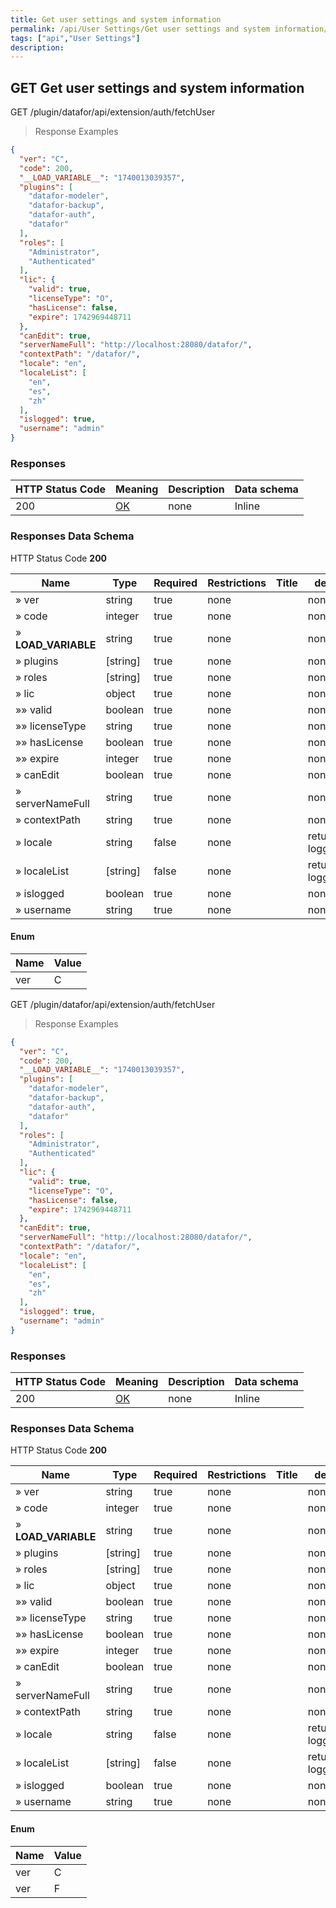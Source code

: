 ```yaml
---
title: Get user settings and system information
permalink: /api/User Settings/Get user settings and system information/
tags: ["api","User Settings"]
description: 
---
```


## GET Get user settings and system information

GET /plugin/datafor/api/extension/auth/fetchUser

> Response Examples

```json
{
  "ver": "C",
  "code": 200,
  "__LOAD_VARIABLE__": "1740013039357",
  "plugins": [
    "datafor-modeler",
    "datafor-backup",
    "datafor-auth",
    "datafor"
  ],
  "roles": [
    "Administrator",
    "Authenticated"
  ],
  "lic": {
    "valid": true,
    "licenseType": "O",
    "hasLicense": false,
    "expire": 1742969448711
  },
  "canEdit": true,
  "serverNameFull": "http://localhost:28080/datafor/",
  "contextPath": "/datafor/",
  "locale": "en",
  "localeList": [
    "en",
    "es",
    "zh"
  ],
  "islogged": true,
  "username": "admin"
}
```

### Responses

|HTTP Status Code |Meaning|Description|Data schema|
|---|---|---|---|
|200|[OK](https://tools.ietf.org/html/rfc7231#section-6.3.1)|none|Inline|

### Responses Data Schema

HTTP Status Code **200**

|Name|Type|Required|Restrictions|Title|description|
|---|---|---|---|---|---|
|» ver|string|true|none||none|
|» code|integer|true|none||none|
|» __LOAD_VARIABLE__|string|true|none||none|
|» plugins|[string]|true|none||none|
|» roles|[string]|true|none||none|
|» lic|object|true|none||none|
|»» valid|boolean|true|none||none|
|»» licenseType|string|true|none||none|
|»» hasLicense|boolean|true|none||none|
|»» expire|integer|true|none||none|
|» canEdit|boolean|true|none||none|
|» serverNameFull|string|true|none||none|
|» contextPath|string|true|none||none|
|» locale|string|false|none||return when logged|
|» localeList|[string]|false|none||return when logged,BCP47|
|» islogged|boolean|true|none||none|
|» username|string|true|none||none|

#### Enum

|Name|Value|
|---|---|
|ver|C|## GET Get user settings and system information

GET /plugin/datafor/api/extension/auth/fetchUser

> Response Examples

```json
{
  "ver": "C",
  "code": 200,
  "__LOAD_VARIABLE__": "1740013039357",
  "plugins": [
    "datafor-modeler",
    "datafor-backup",
    "datafor-auth",
    "datafor"
  ],
  "roles": [
    "Administrator",
    "Authenticated"
  ],
  "lic": {
    "valid": true,
    "licenseType": "O",
    "hasLicense": false,
    "expire": 1742969448711
  },
  "canEdit": true,
  "serverNameFull": "http://localhost:28080/datafor/",
  "contextPath": "/datafor/",
  "locale": "en",
  "localeList": [
    "en",
    "es",
    "zh"
  ],
  "islogged": true,
  "username": "admin"
}
```

### Responses

|HTTP Status Code |Meaning|Description|Data schema|
|---|---|---|---|
|200|[OK](https://tools.ietf.org/html/rfc7231#section-6.3.1)|none|Inline|

### Responses Data Schema

HTTP Status Code **200**

|Name|Type|Required|Restrictions|Title|description|
|---|---|---|---|---|---|
|» ver|string|true|none||none|
|» code|integer|true|none||none|
|» __LOAD_VARIABLE__|string|true|none||none|
|» plugins|[string]|true|none||none|
|» roles|[string]|true|none||none|
|» lic|object|true|none||none|
|»» valid|boolean|true|none||none|
|»» licenseType|string|true|none||none|
|»» hasLicense|boolean|true|none||none|
|»» expire|integer|true|none||none|
|» canEdit|boolean|true|none||none|
|» serverNameFull|string|true|none||none|
|» contextPath|string|true|none||none|
|» locale|string|false|none||return when logged|
|» localeList|[string]|false|none||return when logged,BCP47|
|» islogged|boolean|true|none||none|
|» username|string|true|none||none|

#### Enum

|Name| Value|
|---|-|
|ver|C|
|ver|F|